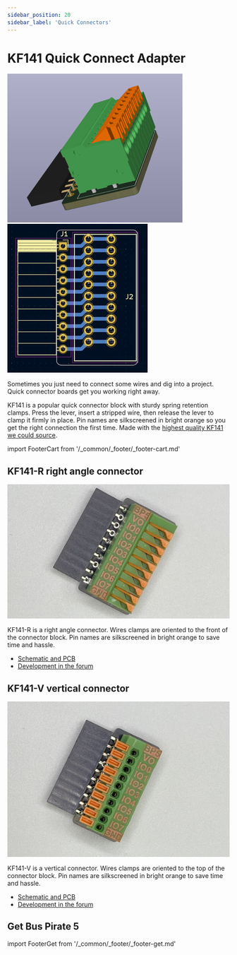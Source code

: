 ```yaml
---
sidebar_position: 20
sidebar_label: 'Quick Connectors'
---
```


# KF141 Quick Connect Adapter

![](./img/kf141r-render.png)![](./img/kf141r-pcb-2.jpg)  

Sometimes you just need to connect some wires and dig into a project. Quick connector boards get you working right away.

KF141 is a popular quick connector block with sturdy spring retention clamps. Press the lever, insert a stripped wire, then release the lever to clamp it firmly in place. Pin names are silkscreened in bright orange so you get the right connection the first time. Made with the [highest quality KF141 we could source](https://forum.buspirate.com/t/kf141-quick-connector-adapter/90/4?u=ian).

import FooterCart from '/_common/_footer/_footer-cart.md' 

<FooterCart/>

## KF141-R right angle connector

![](./img/kf141r.jpg)

KF141-R is a right angle connector. Wires clamps are oriented to the front of the connector block. Pin names are silkscreened in bright orange to save time and hassle.

- [Schematic and PCB](https://github.com/DangerousPrototypes/BusPirate5-hardware/tree/main/kf141r-adapter)
- [Development in the forum](https://forum.buspirate.com/t/kf141-quick-connector-adapter/90?u=ian)


## KF141-V vertical connector

![](./img/kf141v.jpg)

KF141-V is a vertical connector. Wires clamps are oriented to the top of the connector block. Pin names are silkscreened in bright orange to save time and hassle.

- [Schematic and PCB](https://github.com/DangerousPrototypes/BusPirate5-hardware/tree/main/kf141v-adapter)
- [Development in the forum](https://forum.buspirate.com/t/kf141-quick-connector-adapter/90?u=ian)

## Get Bus Pirate 5
import FooterGet from '/_common/_footer/_footer-get.md' 

<FooterGet/>



